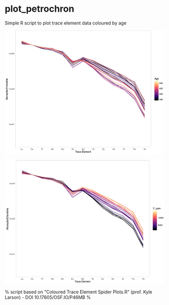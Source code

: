 # plot_petrochron
Simple R script to plot trace element data coloured by age

![plot1 example](ex1.png "example1")

![plot2 example](ex2.png "example2")

% script based on "Coloured Trace Element Spider Plots.R" (prof. Kyle Larson) - DOI 10.17605/OSF.IO/P46MB %
